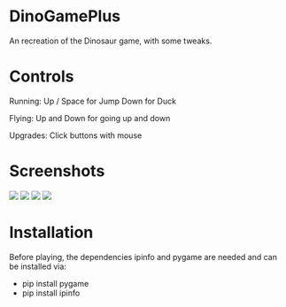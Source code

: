 # DinoGamePlus
An recreation of the Dinosaur game, with some tweaks.

# Controls
Running:
Up / Space for Jump
Down for Duck

Flying:
Up and Down for going up and down

Upgrades:
Click buttons with mouse

# Screenshots

![](https://challengepost-s3-challengepost.netdna-ssl.com/photos/production/software_photos/001/556/236/datas/gallery.jpg)
![](https://challengepost-s3-challengepost.netdna-ssl.com/photos/production/software_photos/001/556/238/datas/gallery.jpg)
![](https://challengepost-s3-challengepost.netdna-ssl.com/photos/production/software_photos/001/556/235/datas/gallery.jpg)
![](https://challengepost-s3-challengepost.netdna-ssl.com/photos/production/software_photos/001/556/237/datas/gallery.jpg)

# Installation

Before playing, the dependencies ipinfo and pygame are needed and can be installed via:
* pip install pygame
* pip install ipinfo
